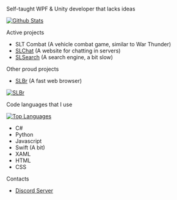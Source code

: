 Self-taught WPF & Unity developer that lacks ideas

[![Github Stats](https://github-readme-stats.vercel.app/api?username=SLT-World&show_icons=true&theme=dark)](https://github.com/SLT-World/)

Active projects
- SLT Combat (A vehicle combat game, similar to War Thunder)
- [SLChat](https://chat.slsearch.eu.org/) (A website for chatting in servers)
- [SLSearch](https://slsearch.eu.org/) (A search engine, a bit slow)

Other proud projects
- [SLBr](https://github.com/SLT-World/SLBr) (A fast web browser)

[![SLBr](https://github-readme-stats.vercel.app/api/pin/?username=SLT-World&repo=SLBr&theme=dark)](https://github.com/SLT-World/SLBr)

Code languages that I use

[![Top Languages](https://github-readme-stats.vercel.app/api/top-langs/?username=SLT-World&theme=dark)](https://github.com/SLT-World/)
- C#
- Python
- Javascript
- Swift (A bit)
- XAML
- HTML
- CSS

Contacts
- [Discord Server](https://discord.gg/fNmFUjmcNn)
